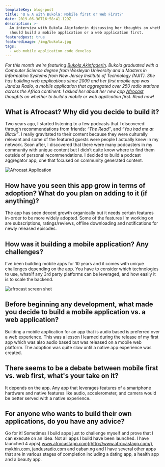 ```yaml
---
templateKey: blog-post
title: 'Q & A with Bukola: Mobile first or Web First?'
date: 2019-06-30T16:58:41.129Z
description: >-
  An interview with Bukola Akinfaderin discussing her thoughts on whether you
  should build a mobile application or a web application first.
featuredpost: true
featuredimage: /img/bukola.jpg
tags:
  - web mobile application code develop
---
```

_For this month we're featuring_ [_Bukola Akinfaderin_](https://www.linkedin.com/in/bakinfaderin/)_. Bukola graduated with a Computer Science degree from Wesleyan University and a Masters in Information Systems from New Jersey Institute of Technology (NJIT). She has building web applications since 2009 and her first mobile app was Jandus Radio, a mobile application that aggregated over 250 radio stations across the Africa continent. I asked her about her new app_ [_Afrocast_](https://apps.apple.com/us/app/afrocast/id1463897539) _thoughts on whether to build a mobile or web application first. Read now!_

## What is Afrocast? Why did you decide to build it?

Two years ago, I started listening to a few podcasts that I discovered through recommendations from friends: _“The Read”_, and _“You had me at Black”_. I really gravitated to their content because they were culturally relevant and some of the featured guests were people I actually knew in my network. Soon after, I discovered that there were many podcasters in my community with unique content but I didn’t quite know where to find them outside of personal recommendations. I decided to build a podcast aggregator app, one that focused on community generated content.



![Afrocast Application](/img/screen-shot-2019-05-28-at-5.07.35-pm.png)



## How have you seen this app grow in terms of adoption? What do you plan on adding to it (if anything)?

The app has seen decent growth organically but it needs certain features in-order to be more widely adopted.  Some of the features I'm working on are subscriptions, ratings/reviews, offline downloading and notifications for newly released episodes.



## How was it building a mobile application? Any challenges?

I've been building mobile apps for 10 years and it comes with unique challenges depending on the app.  You have to consider which technologies to use, what/if any 3rd party platforms can be leveraged, and how easily it is to scale the backend.



![afrocast screen shot](/img/afrocast-screenshot.png)



## Before beginning any development, what made you decide to build a mobile application vs. a web application? 

Building a mobile application for an app that is audio based is preferred over a web experience.  This was a lesson I learned during the release of my first app which was also audio based but was released on a mobile web platform.  The adoption was quite slow until a native app experience was created.



## There seems to be a debate between mobile first vs. web first, what's your take on it?

It depends on the app.  Any app that leverages features of a smartphone hardware and native features like audio, accelerometer, and camera would be better served with a native experience. 



## For anyone who wants to build their own applications, do you have any advice?

Go for it!  Sometimes I build apps just to challenge myself and prove that I can execute on an idea.  Not all apps I build have been launched.  I have launched 4 apps[ www.afrocastapp.com](http://www.afrocastapp.com/), [mykhin.com](http://mykhin.com/), [jandusradio.com](jandusradio.com) and caban.ng and I have several other apps that are in various stages of completion including a dating app, a health app and a beauty app.
